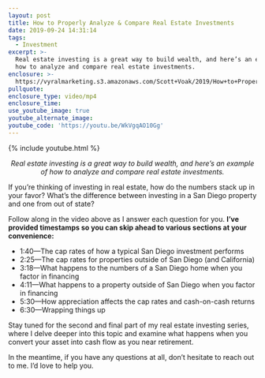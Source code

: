 ```yaml
---
layout: post
title: How to Properly Analyze & Compare Real Estate Investments
date: 2019-09-24 14:31:14
tags:
  - Investment
excerpt: >-
  Real estate investing is a great way to build wealth, and here’s an example of
  how to analyze and compare real estate investments.
enclosure: >-
  https://vyralmarketing.s3.amazonaws.com/Scott+Voak/2019/How+to+Properly+Analyze+%26+Compare+Real+Estate+Investments.mp4
pullquote:
enclosure_type: video/mp4
enclosure_time:
use_youtube_image: true
youtube_alternate_image:
youtube_code: 'https://youtu.be/WkVgqAO10Gg'
---
```


{% include youtube.html %}

<p style="text-align: center;"><em>Real estate investing is a great way to build wealth, and here’s an example of how to analyze and compare real estate investments.</em></p>

If you’re thinking of investing in real estate, how do the numbers stack up in your favor? What’s the difference between investing in a San Diego property and one from out of state?

Follow along in the video above as I answer each question for you. **I’ve provided timestamps so you can skip ahead to various sections at your convenience:**

<ul><li>1:40—The cap rates of how a typical San Diego investment performs</li><li>2:25—The cap rates for properties outside of San Diego (and California)</li><li>3:18—What happens to the numbers of a San Diego home when you factor in financing</li><li>4:11—What happens to a property outside of San Diego when you factor in financing</li><li>5:30—How appreciation affects the cap rates and cash-on-cash returns</li><li>6:30—Wrapping things up</li></ul>

Stay tuned for the second and final part of my real estate investing series, where I delve deeper into this topic and examine what happens when you convert your asset into cash flow as you near retirement.

In the meantime, if you have any questions at all, don’t hesitate to reach out to me. I’d love to help you.
